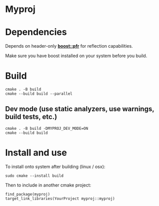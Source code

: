 # Myproj

# Dependencies

Depends on header-only [__boost::pfr__](https://github.com/boostorg/pfr) for reflection capabilities.

Make sure you have boost installed on your system before you build.

# Build

```
cmake . -B build
cmake --build build --parallel
```

## Dev mode (use static analyzers, use warnings, build tests, etc.)

```
cmake . -B build -DMYPROJ_DEV_MODE=ON
cmake --build build
```

# Install and use

To install onto system after building (linux / osx):

``` 
sudo cmake --install build
```

Then to include in another cmake project:

```
find_package(myproj)
target_link_libraries(YourProject myproj::myproj)
```
